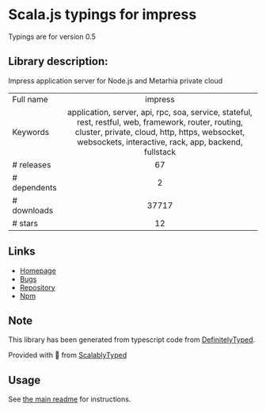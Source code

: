 
# Scala.js typings for impress

Typings are for version 0.5

## Library description:
Impress application server for Node.js and Metarhia private cloud

|                    |                 |
| ------------------ | :-------------: |
| Full name          | impress |
| Keywords           | application, server, api, rpc, soa, service, stateful, rest, restful, web, framework, router, routing, cluster, private, cloud, http, https, websocket, websockets, interactive, rack, app, backend, fullstack |
| # releases         | 67 |
| # dependents       | 2 |
| # downloads        | 37717 |
| # stars            | 12 |

## Links
- [Homepage](https://metarhia.com)
- [Bugs](https://github.com/metarhia/impress/issues)
- [Repository](https://github.com/metarhia/impress)
- [Npm](https://www.npmjs.com/package/impress)
    


## Note
This library has been generated from typescript code from [DefinitelyTyped](https://definitelytyped.org).

Provided with :purple_heart: from [ScalablyTyped](https://github.com/oyvindberg/ScalablyTyped)

## Usage
See [the main readme](../../readme.md) for instructions.


